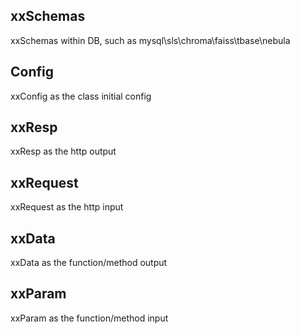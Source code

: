 
## xxSchemas
xxSchemas within DB, such as mysql\sls\chroma\faiss\tbase\nebula

## Config
xxConfig as the class initial config

## xxResp
xxResp as the http output

## xxRequest
xxRequest as the http input 

## xxData
xxData as the function/method output

## xxParam
xxParam as the function/method input
